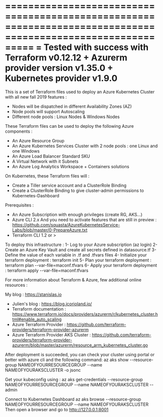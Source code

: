 =============================================================================================================
= Tested with success with Terraform v0.12.12 + Azurerm provider version v1.35.0 + Kubernetes provider v1.9.0
=============================================================================================================

This is a set of Terraform files used to deploy an Azure Kubernetes Cluster with all new fall 2019 features :

- Nodes will be dispatched in different Availability Zones (AZ)
- Node pools will support Autoscaling
- Different node pools :  Linux Nodes & Windows Nodes

These Terraform files can be used to deploy the following Azure components :
- An Azure Resource Group
- An Azure Kubernetes Services Cluster with 2 node pools : one Linux and one Windows
- An Azure Load Balancer Standard SKU
- A Virtual Network with it Subnets
- An Azure Log Analytics Workspace + Containers solutions

On Kubernetes, these Terraform files will :
- Create a Tiller service account and a ClusterRole Binding
- Create a ClusterRole Binding to give cluster-admin permissions to Kubernetes-Dashboard

Prerequisites :
- An Azure Subscription with enough privileges (create RG, AKS...)
- Azure CLI 2.x
   And you need to activate features that are still in preview : https://github.com/squasta/AzureKubernetesService-Labs/blob/master/0-PrepareAzure.txt
- Terraform CLI 1.2 or >

To deploy this infrastructure :
1- Log to your Azure subscription (az login)
2- Create an Azure Key Vault and create all secrets defined in datasource.tf
3- Define the value of each variable in .tf and .tfvars files
4- Initialize your terraform deployment : terraform init
5- Plan your terraform deployment : terraform plan --var-file=maconf.tfvars
6- Apply your terraform deployment : terraform apply --var-file=maconf.tfvars

For more information about Terraform & Azure, few additional online resources :

My blog : https://stanislas.io
- Julien's blog : https://blog.jcorioland.io/
- Terraform documentation : https://www.terraform.io/docs/providers/azurerm/r/kubernetes_cluster.html#enable_auto_scaling
- Azure Terraform Provider : https://github.com/terraform-providers/terraform-provider-azurerm
- Azure Terraform Provider AKS Cluster : https://github.com/terraform-providers/terraform-provider-azurerm/blob/master/azurerm/resource_arm_kubernetes_cluster.go

After deployment is succeeded, you can check your cluster using portal or better with azure cli and the following command: 
az aks show --resource-group NAMEOFYOURRESOURCEGROUP --name NAMEOFYOURAKSCLUSTER -o jsonc

Get your kubeconfig using :
az aks get-credentials --resource-group NAMEOFYOURRESOURCEGROUP --name NAMEOFYOURAKSCLUSTER --admin

Connect to Kubernetes Dashboard
az aks browse --resource-group NAMEOFYOURRESOURCEGROUP --name NAMEOFYOURAKSCLUSTER
Then open a browser and go to http://127.0.0.1:8001